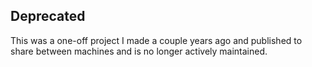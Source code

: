 ## Deprecated

This was a one-off project I made a couple years ago and published to share between machines and is no longer actively maintained.
